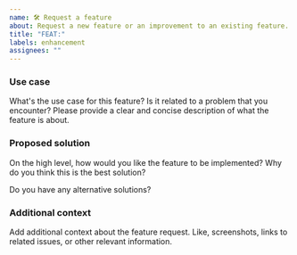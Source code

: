 ```yaml
---
name: 🛠️ Request a feature
about: Request a new feature or an improvement to an existing feature.
title: "FEAT:"
labels: enhancement
assignees: ""
---
```


### Use case

What's the use case for this feature? Is it related to a problem that you encounter? Please provide a clear and concise description of what the feature is about.

### Proposed solution

On the high level, how would you like the feature to be implemented? Why do you think this is the best solution?

Do you have any alternative solutions?

### Additional context

Add additional context about the feature request. Like, screenshots, links to related issues, or other relevant information.
